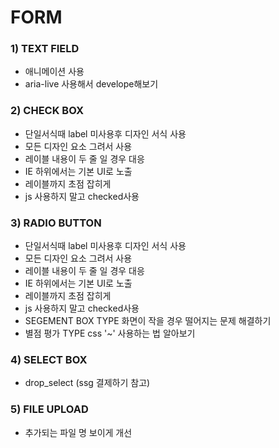 # FORM

### 1) TEXT FIELD
* 애니메이션 사용
* aria-live 사용해서 develope해보기
### 2) CHECK BOX
* 단일서식때 label 미사용후 디자인 서식 사용
* 모든 디자인 요소 그려서 사용
* 레이블 내용이 두 줄 일 경우 대응
* IE 하위에서는 기본 UI로 노출
* 레이블까지 초점 잡히게
* js 사용하지 말고 checked사용
### 3) RADIO BUTTON
* 단일서식때 label 미사용후 디자인 서식 사용
* 모든 디자인 요소 그려서 사용
* 레이블 내용이 두 줄 일 경우 대응
* IE 하위에서는 기본 UI로 노출
* 레이블까지 초점 잡히게
* js 사용하지 말고 checked사용
* SEGEMENT BOX TYPE 화면이 작을 경우 떨어지는 문제 해결하기
* 별점 평가 TYPE css '~' 사용하는 법 알아보기
### 4) SELECT BOX
* drop_select (ssg 결제하기 참고)
### 5) FILE UPLOAD
* 추가되는 파일 명 보이게 개선